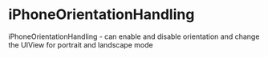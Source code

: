 iPhoneOrientationHandling
=========================

iPhoneOrientationHandling - can enable and disable orientation and change the UIView for portrait and landscape mode